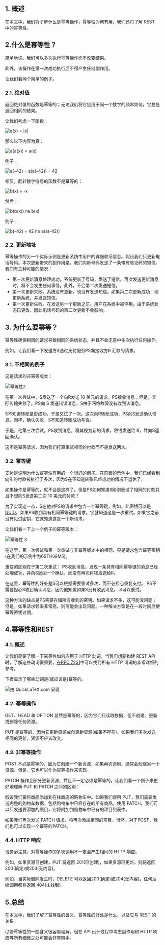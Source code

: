## 1. 概述

在本文中，我们将了解什么是幂等操作，幂等性为何有用，我们还将了解 REST 中的幂等性。

## 2.什么是幂等性？

简单地说，我们可以多次执行幂等操作而不改变结果。

此外，该操作在第一次成功执行后不得产生任何副作用。

让我们看两个简单的例子。

### 2.1. 绝对值

返回绝对值的函数是幂等的；无论我们将它应用于同一个数字的频率如何，它总是返回相同的结果。

让我们考虑一下函数：

![a(x) = |x|](https://www.baeldung.com/wp-content/ql-cache/quicklatex.com-575fab00476929e47d19dfa237019ed2_l3.svg)

那么以下内容为真：

![a(a(x)) = a(x)](https://www.baeldung.com/wp-content/ql-cache/quicklatex.com-ca3e22f9db0ac3b0124fcf09c7acaddd_l3.svg)

例子：

![a(-42) = a(a(-42)) = 42](https://www.baeldung.com/wp-content/ql-cache/quicklatex.com-a287b4f7c9705df6a096c0c3a70c517a_l3.svg)

相反，翻转数字符号的函数不是幂等的：

![b(x) = -x](https://www.baeldung.com/wp-content/ql-cache/quicklatex.com-0e6eb4c75fcac7c91f07174893c67de2_l3.svg)

然后：

![b(b(x)) ne b(x)](https://www.baeldung.com/wp-content/ql-cache/quicklatex.com-c386ceed917bedd283c2844212ef46cd_l3.svg)

例子：

![b(-42) = 42 ne a(a(-42))](https://www.baeldung.com/wp-content/ql-cache/quicklatex.com-e6e142b47fb733ebbb67b04a9672cd7a_l3.svg)

### 2.2. 更新地址

幂等操作的另一个实际示例是更新系统中用户的详细联系信息。假设我们只更新电话号码。本次更新带来的副作用是，我们向新号码发送了一条带有验证码的短信。我们有三种可能的情况：

-   第一次更新消息处理成功，系统更新了号码，发送了短信。再次发送更新消息时，将不会发生任何事情。此外，不会第二次发送短信。
-   第一次更新失败。系统没有更新，也没有发送短信。如果第二次更新成功，则更新系统，并发送短信。
-   第一次更新失败。在发送另一个更新之前，用户在系统中被停用。由于系统状态已更改，因此电话号码的第二次更新不会影响。

## 3. 为什么要幂等？

幂等性确保相同的请求导致相同的系统状态，并且不会无意中多次执行任何操作。

例如，让我们看一下发送方S通过支付服务PS向接收方R 汇款的请求。

### 3.1. 不相同的例子

这是请求的非幂等版本：

![幂等性2](https://www.baeldung.com/wp-content/uploads/sites/4/2020/09/Idempotency-2-1536x1120-1-1024x747.png)

在第一次尝试中，S发送了一个向R发送 10 美元的请求。PS接收消息；但是，实际传输失败了。PS向 S 发送错误消息，S由于网络故障没有收到该消息。

S不知道转账是否成功，于是又试了一次。这次向R转账成功，PS向S发送确认信息。同样，确认失败，S不知道转账成功与否。

于是，他第三次尝试。PS收到消息，将其视为新的请求，将钱发送给 R，并向S返回确认。

这不是幂等请求，因为我们打算重试相同的付款而不是发送两次。

### 3.2. 幂等键

支付是说明为什么幂等性有用的一个很好的例子。在前面的示例中，我们已经看到向R 的付款被执行了多次，因为S在不知道转账已经成功的情况下退休了。

如果操作是幂等的，就不会是这样了。但是PS如何知道S刚刚重试了相同的付款并且不想向S发送第二次 10 美元的付款？

为了实现这一点，S在他对PS的请求中包含一个幂等键。例如，此密钥可以是 [UUID](https://www.baeldung.com/java-uuid)。如果PS收到具有相同幂等键的请求，它就知道这是一次重试。如果它之前没有见过密钥，它就知道这是一个新请求。

让我们看一下上一个例子的幂等版本：

![幂等性 3](https://www.baeldung.com/wp-content/uploads/sites/4/2020/09/Idempotency-3-1536x1142-1-1024x761.png)

在这里，第一次尝试和第一次重试与非幂等版本中的相同，只是请求包含幂等密钥(在我们的示例中为65TH68M5)。

重要的区别在于第二次重试： PS收到消息，发现一条具有相同幂等键的消息已经处理成功，并向S返回一个确认，而没有再次将钱发送给R。

在这里，幂等性的好处是S可以根据需要重试多次，而不必担心重复支付。 PS不需要担心S收到确认消息，因为他知道如果S没有收到消息， S可以重试。

这种方法的缺点是PS需要存储所有收到的密钥。如果请求不多，这可能没问题；但是，如果请求频率非常高，则可能会出现问题。一种解决方案是在一段时间后使幂等密钥过期。

## 4.幂等性和REST

### 4.1. 概述

让我们简要了解一下幂等性如何应用于 HTTP 动词，当我们想要构建 REST API 时，了解这些动词很重要。[在RFC 7231](https://tools.ietf.org/html/rfc7231)中可以找到所有 HTTP 谓词的非常详细的参考。

下表显示了哪些动词是(或应该是)幂等的。

![由 QuickLaTeX.com 呈现](https://www.baeldung.com/wp-content/ql-cache/quicklatex.com-47124856215158c14ca0dd772bbc51c0_l3.svg)

### 4.2. 幂等操作

GET、HEAD 和 OPTION 显然是幂等的，因为它们只读取数据，但不创建、更新或删除任何资源。

PUT 是幂等的，因为它更新资源或创建新资源(如果不存在)。如果我们多次发送相同的更新，资源不应该改变。

### 4.3. 非幂等操作

POST 不必是幂等的，因为它创建一个新资源，如果再次调用，通常会创建另一个资源。但是，它也可以作为幂等操作来实现。

PATCH 操作会部分更新资源，并且不一定必须是幂等的。让我们看一个例子来更好地理解 PUT 和 PATCH 之间的区别：

假设我们要将商品添加到在线商店的购物车中。如果我们使用 PUT，我们需要发送完整的购物车数据，包括购物车中已经存在的所有商品。使用 PATCH，我们可以只发送要添加的项目，它将附加到购物车中已有的项目列表中。

如果我们再次发送 PATCH 请求，将再次添加相同的项目。当然，对于POST，我们也可以实现一个幂等的PATCH。

### 4.4. HTTP 响应

请务必注意，对幂等操作的多次调用不一定会产生相同的 HTTP 响应。

例如，如果资源已创建，PUT 将返回 201(已创建)，如果资源已更新，则将返回200(确定)或203(无内容)。

例如，当实际删除发生时，DELETE 可以返回200(确定)或204(无内容)。任何后续调用都将返回 404(未找到)。

## 5.总结

在本文中，我们了解了幂等性的含义、幂等性的好处是什么，以及它与 REST 的关系。

尽管幂等性的一般含义很容易理解，但在 API 设计过程中考虑副作用和 HTTP 响应等所有细微之处可能会非常棘手。